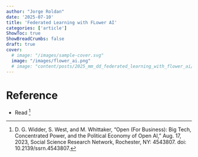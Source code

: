 ```yaml
---
author: "Jorge Roldan"
date: '2025-07-10'
title: 'Federated Learning with FLower AI'
categories: ['article']
ShowToc: true
ShowBreadCrumbs: false
draft: true
cover:
  # image: "/images/sample-cover.svg"
  image: "/images/flower_ai.png"
  # image: "content/posts/2025_mm_dd_federated_learning_with_flower_ai/image.png
---
```



# Reference 
- Read [^open_ai_paper]

[^open_ai_paper]: D. G. Widder, S. West, and M. Whittaker, “Open (For Business): Big Tech, Concentrated Power, and the Political Economy of Open AI,” Aug. 17, 2023, Social Science Research Network, Rochester, NY: 4543807. doi: 10.2139/ssrn.4543807.
